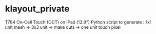 # klayout_private

T784 On-Cell Touch (OCT) on iPad (12.9")
Python script to generate :
1x1 unit mesh -> 3x3 unit -> make cuts -> one unit touch pixel
